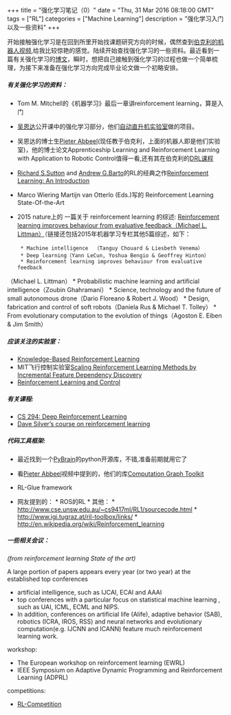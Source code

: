 +++ 
title = "强化学习笔记（0）" 
date = "Thu, 31 Mar 2016 08:18:00 GMT" 
tags = ["RL"] 
categories = ["Machine Learning"]
description = "强化学习入门以及一些资料" 
+++ 


开始接触强化学习是在回到所里开始找课题研究方向的时候，偶然查到[伯克利的机器人视频](http://news.berkeley.edu/2015/05/21/deep-learning-robot-masters-skills-via-trial-and-error/),给我比较惊艳的感觉。陆续开始查找强化学习的一些资料。最近看到一篇有关强化学习的[博文](http://blog.exbot.net/archives/223)，瞬时，想把自己接触到强化学习的过程也做一个简单梳理，为接下来准备在强化学习方向完成毕业论文做一个初略安排。

#####  有关强化学习的资料：
* Tom M. Mitchell的《机器学习》最后一章讲reinforcement learning，算是入门

* [吴恩达](http://www.andrewng.org/)公开课中的强化学习部分，他们[自动直升机实验室](http://heli.stanford.edu/)做的项目。
* 吴恩达的博士生[Pieter Abbeel](http://www.cs.berkeley.edu/~pabbeel/)(现任教于伯克利，上面的机器人即是他们实验室)，他的博士论文Apprenticeship Learning and Reinforcement Learning with Application to Robotic Control值得一看,还有其在伯克利的[DRL课程](http://rll.berkeley.edu/deeprlcourse/)

* [Richard S.Sutton](http://webdocs.cs.ualberta.ca/~sutton/index.html) and [Andrew G.Barto](http://www-anw.cs.umass.edu/~barto/)的RL的经典之作[Reinforcement Learning: An Introduction](http://webdocs.cs.ualberta.ca/~sutton/book/the-book.html)

* Marco Wiering Martijn van Otterlo (Eds.)写的 Reinforcement Learning State-Of-the-Art
* 2015 nature上的 一篇关于 reinforcement learning 的综述: [Reinforcement learning improves behaviour from evaluative feedback（Michael L. Littman）](http://valser.org/thread-246-1-1.html)（链接还包括2015年机器学习专栏其他5篇综述，如下：

       * Machine intelligence  （Tanguy Chouard & Liesbeth Venema）
       * Deep learning（Yann LeCun, Yoshua Bengio & Geoffrey Hinton）
       * Reinforcement learning improves behaviour from evaluative feedback
（Michael L. Littman）
       * Probabilistic machine learning and artificial intelligence（Zoubin Ghahramani）
       * Science, technology and the future of small autonomous drone（Dario Floreano & Robert J. Wood）
       * Design, fabrication and control of soft robots（Daniela Rus & Michael T. Tolley）
       * From evolutionary computation to the evolution of things（Agoston E. Eiben & Jim Smith）

#####  应该关注的实验室：

* [Knowledge-Based Reinforcement Learning](https://www.cs.york.ac.uk/rl/research.php)
* MIT飞行控制实验室[Scaling Reinforcement Learning Methods by Incremental Feature Dependency Discovery](http://acl.mit.edu/projects/iFDD.htm)
* [Reinforcement Learning and Control](http://www.cs.colostate.edu/~anderson/res/rl/)


#####  有关课程:

- [CS 294: Deep Reinforcement Learning](http://rll.berkeley.edu/deeprlcourse/#assignments)
- [Dave Silver’s course on reinforcement learning](http://www0.cs.ucl.ac.uk/staff/D.Silver/web/Teaching.html)


#####  代码工具框架:
* 最近找到一个[PyBrain](http://pybrain.org/)的python开源库，不错,准备前期就用它了

* 看[Pieter Abbeel](http://www.cs.berkeley.edu/~pabbeel/)视频中提到的，他们的库[Computation Graph Toolkit](http://rll.berkeley.edu/cgt/)
* RL-Glue framework

* 网友提到的：
        * ROS的RL
        * 其他：
                * http://www.cse.unsw.edu.au/~cs9417ml/RL1/sourcecode.html
                * http://www.igi.tugraz.at/ril-toolbox/links/
                * http://en.wikipedia.org/wiki/Reinforcement_learning

#####  一些相关会议：
*(from reinforcement learning State of the art)*

A large portion of papers appears every year (or two year) at the established top conferences

* artificial intelligence, such as IJCAI, ECAI and AAAI
* top conferences with a particular focus on statistical machine learning , such as UAI, ICML, ECML and NIPS.
* In addition, conferences on artificial life (Alife), adaptive behavior
(SAB), robotics (ICRA, IROS, RSS) and neural networks and evolutionary computation(e.g. IJCNN and ICANN) feature much reinforcement learning work.

workshop:

* The European workshop on reinforcement learning (EWRL)
* IEEE Symposium on Adaptive Dynamic Programming and Reinforcement Learning (ADPRL)

competitions:

* [RL-Competition](http://www.rl-competition.org/)




